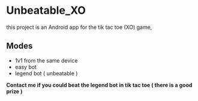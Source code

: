 # Unbeatable_XO

this project is an Android app for the tik tac toe (XO) game,

## Modes

* 1v1 from the same device
* easy bot
* legend bot ( unbeatable )

**Contact me if you could beat the legend bot in tik tac toe ( there is a good prize )**
